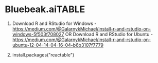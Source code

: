 # Bluebeak.aiTABLE

1) Download R and RStudio for Windows - https://medium.com/@GalarnykMichael/install-r-and-rstudio-on-windows-5f503f708027
OR
Download R and RStudio for Ubuntu - https://medium.com/@GalarnykMichael/install-r-and-rstudio-on-ubuntu-12-04-14-04-16-04-b6b3107f7779

2) install.packages("reactable")
